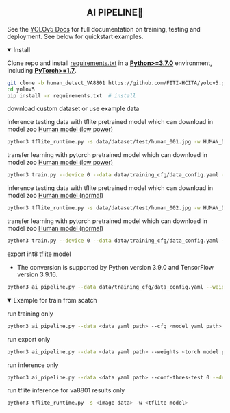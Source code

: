 ## <div align="center">AI PIPELINE🚀</div>

See the [YOLOv5 Docs](https://docs.ultralytics.com/yolov5) for full documentation on training, testing and deployment. See below for quickstart examples.

<details open>
<summary>Install</summary>

Clone repo and install [requirements.txt](https://github.com/ultralytics/yolov5/blob/master/requirements.txt) in a
[**Python>=3.7.0**](https://www.python.org/) environment, including
[**PyTorch>=1.7**](https://pytorch.org/get-started/locally/).

```bash
git clone -b human_detect_VA8801 https://github.com/FITI-HCITA/yolov5.git  # clone
cd yolov5
pip install -r requirements.txt  # install
```

</details>

download custom dataset or use example data

inference testing data with tflite pretrained model which can download in model zoo
[Human model (low power)](https://github.com/FITI-HCITA/VA8801_Model_Zoo/blob/main/ObjectDetection/Human_Detection/Yolo/HUMAN_DET_6_001_001.tflite)

```bash
python3 tflite_runtime.py -s data/dataset/test/human_001.jpg -w HUMAN_DET_6_001_001.tflite
```
transfer learning with pytorch pretrained model which can download in model zoo [Human model (low power)](https://github.com/FITI-HCITA/VA8801_Model_Zoo/blob/main/ObjectDetection/Human_Detection/Yolo/HUMAN_DET_6_001_001.pt)

```bash
python3 train.py --device 0 --data data/training_cfg/data_config.yaml --weights HUMAN_DET_6_001_001.pt --imgsz 96 --imgch 1 --cfg models/yolov5n_WM005_DM033.yaml
```
inference testing data with tflite pretrained model which can download in model zoo
[Human model (normal)](https://github.com/FITI-HCITA/VA8801_Model_Zoo/blob/main/ObjectDetection/Human_Detection/Yolo/HUMAN_DET_7_002_002.tflite)

```bash
python3 tflite_runtime.py -s data/dataset/test/human_002.jpg -w HUMAN_DET_7_002_002.tflite
```
transfer learning with pytorch pretrained model which can download in model zoo [Human model (normal)](https://github.com/FITI-HCITA/VA8801_Model_Zoo/blob/main/ObjectDetection/Human_Detection/Yolo/HUMAN_DET_7_002_002.pt)

```bash
python3 train.py --device 0 --data data/training_cfg/data_config.yaml --weights HUMAN_DET_7_002_002.pt --imgsz 320 --imgch 3 --cfg models/2_head_yolov5n_WM022.yaml
```

export int8 tflite model
- The conversion is supported by Python version 3.9.0 and TensorFlow version 3.9.16.
```bash
python3 ai_pipeline.py --data data/training_cfg/data_config.yaml --weights HUMAN_DET_7_002_002.pt --batch-size 1 --imgch 3 --imgsz 320 --device 0 --include tflite --int8 --run export

```

<details open>
<summary>Example for train from scatch</summary>


run training only

```bash
python3 ai_pipeline.py --data <data yaml path> --cfg <model yaml path> --epochs 10 --batch-size 64 --imgch 1 --imgsz 320 --patience 0 --device 0 --run train
```

run export only

```bash
python3 ai_pipeline.py --data <data yaml path> --weights <torch model path> --batch-size 1 --imgch 1 --imgsz 192 --device 0 --include tflite --int8 --run export

```

run inference only

```bash
python3 ai_pipeline.py --data <data yaml path> --conf-thres-test 0 --device 0 --tflite_model_path <tflite_model_path> --save_dir <xml save folder path> --run inference
```

run tflite inference for va8801 results only

```bash
python3 tflite_runtime.py -s <image data> -w <tflite model> 
```
</details>
